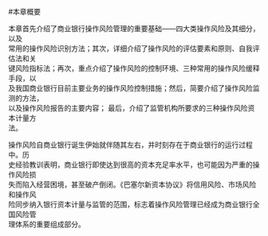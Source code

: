 #本章概要
<p>本章首先介绍了商业银行操作风险管理的重要基础——四大类操作风险及其细分，以及 <br />
      常用的操作风险识别方法；其次，详细介绍了操作风险的评估要素和原则、自我评估法和关 <br />
      键风险指标法；再次，重点介绍了操作风险的控制环境、三种常用的操作风险缓释手段，以 <br />
      及我国商业银行目前主要业务的操作风险控制措施；然后，简要介绍了操作风险监测的方法， <br />
      以及操作风险报告的主要内容； 最后，介绍了监管机构所要求的三种操作风险资本计量方 <br />
    法。 </p>
    <p> 操作风险自商业银行诞生伊始就伴随其左右，并时刻存在于商业银行的运行过程中。历 <br />
      史经验教训表明，商业银行即使达到很高的资本充足率水平，也可能因为严重的操作风险损 <br />
      失而陷入经营困境，甚至破产倒闭。《巴塞尔新资本协议》将信用风险、市场风险和操作风 <br />
      险同步纳入银行资本计量与监管的范围，标志着操作风险管理已经成为商业银行全国风险管 <br />
      理体系的重要组成部分。</p>